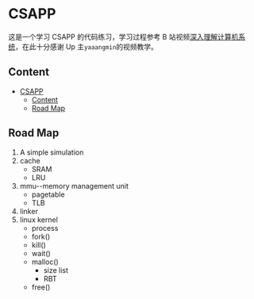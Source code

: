 # CSAPP

这是一个学习 CSAPP 的代码练习，学习过程参考 B 站视频[深入理解计算机系统](https://space.bilibili.com/4564101/video?tid=0&page=1&keyword=&order=pubdate)，在此十分感谢 Up 主`yaaangmin`的视频教学。

## Content

- [CSAPP](#csapp)
  - [Content](#content)
  - [Road Map](#road-map)

## Road Map

1. A simple simulation
2. cache
   - SRAM
   - LRU
3. mmu--memory management unit
   - pagetable
   - TLB
4. linker
5. linux kernel
   - process
   - fork()
   - kill()
   - wait()
   - malloc()
     - size list
     - RBT
   - free()
